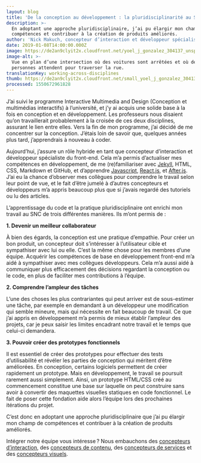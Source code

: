 ```yaml
---
layout: blog
title: 'De la conception au développement : la pluridisciplinarité au SNC'
description: >-
  En adoptant une approche pluridisciplinaire, j’ai pu élargir mon champ de
  compétences et contribuer à la création de produits améliorés.
author: 'Nick Makuch, concepteur d’interaction et développeur spécialiste du front-end'
date: 2019-01-08T14:00:00.000Z
image: https://de2an9clyit2x.cloudfront.net/yoel_j_gonzalez_304137_unsplash_64d7101ca1.jpeg
image-alt: >-
  Vue en plan d’une intersection où des voitures sont arrêtées et où des
  personnes attendent pour traverser la rue.
translationKey: working-across-disciplines
thumb: https://de2an9clyit2x.cloudfront.net/small_yoel_j_gonzalez_304137_unsplash_64d7101ca1.jpeg
processed: 1550672961828
---
```

J’ai suivi le programme Interactive Multimedia and Design (Conception et multimédias interactifs) à l’université, et j’y ai acquis une solide base à la fois en conception et en développement. Les professeurs nous disaient qu’on travaillerait probablement à la croisée de ces deux disciplines, assurant le lien entre elles. Vers la fin de mon programme, j’ai décidé de me concentrer sur la conception. J’étais loin de savoir que, quelques années plus tard, j’apprendrais à nouveau à coder.

Aujourd’hui, j’assure un rôle hybride en tant que concepteur d’interaction et développeur spécialiste du front-end. Cela m’a permis d’actualiser mes compétences en développement, de me (re)familiariser avec [Jekyll](https://jekyllrb.com/), HTML, CSS, Markdown et GitHub, et d’apprendre [Javascript](https://www.javascript.com/), [React.js](https://reactjs.org/), et [After.js](https://github.com/jaredpalmer/after.js/blob/master/README.md). J’ai eu la chance d’observer mes collègues pour comprendre le travail selon leur point de vue, et le fait d’être jumelé à d’autres concepteurs et développeurs m’a appris beaucoup plus que si j’avais regardé des tutoriels ou lu des articles.

L’apprentissage du code et la pratique pluridisciplinaire ont enrichi mon travail au SNC de trois différentes manières. Ils m’ont permis de :

**1. Devenir un meilleur collaborateur**

À bien des égards, la conception est une pratique d’empathie. Pour créer un bon produit, un concepteur doit s’intéresser à l’utilisateur cible et sympathiser avec lui ou elle. C’est la même chose pour les membres d’une équipe. Acquérir les compétences de base en développement front-end m’a aidé à sympathiser avec mes collègues développeurs. Cela m’a aussi aidé à communiquer plus efficacement des décisions regardant la conception ou le code, en plus de faciliter mes contributions à l’équipe.

**2. Comprendre l’ampleur des tâches**

L’une des choses les plus contrariantes qui peut arriver est de sous-estimer une tâche, par exemple en demandant à un développeur une modification qui semble mineure, mais qui nécessite en fait beaucoup de travail. Ce que j’ai appris en développement m’a permis de mieux établir l’ampleur des projets, car je peux saisir les limites encadrant notre travail et le temps que celui-ci demandera.

**3. Pouvoir créer des prototypes fonctionnels**

Il est essentiel de créer des prototypes pour effectuer des tests d’utilisabilité et révéler les parties de conception qui méritent d’être améliorées. En conception, certains logiciels permettent de créer rapidement un prototype. Mais en développement, le travail se poursuit rarement aussi simplement. Ainsi, un prototype HTML/CSS créé au commencement constitue une base sur laquelle on peut construire sans avoir à convertir des maquettes visuelles statiques en code fonctionnel. Le fait de poser cette fondation aide alors l’équipe lors des prochaines itérations du projet.

C’est donc en adoptant une approche pluridisciplinaire que j’ai pu élargir mon champ de compétences et contribuer à la création de produits améliorés.

Intégrer notre équipe vous intéresse ? Nous embauchons des [concepteurs d’interaction](https://numerique.canada.ca/concepteurs-dinteraction/), des [concepteurs de contenu](https://numerique.canada.ca/concepteurs-de-contenu/), des [concepteurs de services](https://numerique.canada.ca/concepteurs-de-services/) et des [concepteurs visuels](https://numerique.canada.ca/concepteurs-visuels/).

